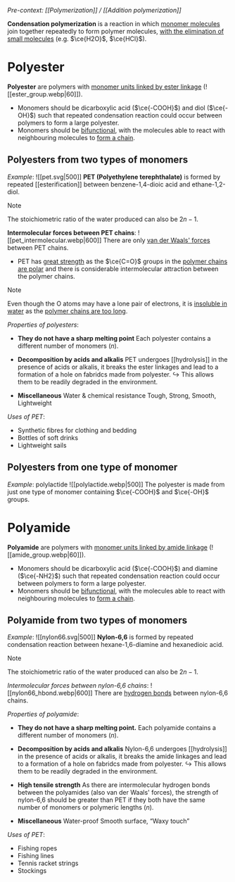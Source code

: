 *Pre-context: [[Polymerization]] / [[Addition polymerization]]*

**Condensation polymerization** is a reaction in which <u>monomer molecules</u> join together repeatedly to form polymer molecules, <u>with the elimination of small molecules</u> (e.g. $\ce{H2O}$, $\ce{HCl}$).

# Polyester
**Polyester** are polymers with <u>monomer units linked by ester linkage</u> (![[ester_group.webp|60]]).
- Monomers should be dicarboxylic acid ($\ce{-COOH}$) and diol ($\ce{-OH}$) such that repeated condensation reaction could occur between polymers to form a large polyester.
- Monomers should be <u>bifunctional</u>, with the molecules able to react with neighbouring molecules to <u>form a chain</u>.

## Polyesters from two types of monomers
*Example*:
![[pet.svg|500]]
**PET (Polyethylene terephthalate)** is formed by repeated [[esterification]] between benzene-1,4-dioic acid and ethane-1,2-diol.

> [!note]
> The stoichiometric ratio of the water produced can also be $2n-1$.

**Intermolecular forces between PET chains**:
![[pet_intermolecular.webp|600]]
There are only <u>van der Waals' forces</u> between PET chains.
- PET has <u>great strength</u> as the $\ce{C=O}$ groups in the <u>polymer chains are polar</u> and there is considerable intermolecular attraction between the polymer chains.

> [!note]
> Even though the O atoms may have a lone pair of electrons, it is <u>insoluble in water</u> as the <u>polymer chains are too long</u>.

*Properties of polyesters*:
- **They do not have a sharp melting point**
  Each polyester contains a different number of monomers ($n$).

- **Decomposition by acids and alkalis**
  PET undergoes [[hydrolysis]] in the presence of acids or alkalis, it breaks the ester linkages and lead to a formation of a hole on fabridcs made from polyester.
  ↪️ This allows them to be readily degraded in the environment.

- **Miscellaneous**
  Water & chemical resistance
  Tough, Strong, Smooth, Lightweight

*Uses of PET*:
- Synthetic fibres for clothing and bedding
- Bottles of soft drinks
- Lightweight sails

## Polyesters from one type of monomer
*Example*: polylactide
![[polylactide.webp|500]]
The polyester is made from just one type of monomer containing $\ce{-COOH}$ and $\ce{-OH}$ groups.

# Polyamide
**Polyamide** are polymers with <u>monomer units linked by amide linkage</u> (![[amide_group.webp|60]]).
<!-- The group might be slightly false, should be without the H -->
- Monomers should be dicarboxylic acid ($\ce{-COOH}$) and diamine ($\ce{-NH2}$) such that repeated condensation reaction could occur between polymers to form a large polyester.
- Monomers should be <u>bifunctional</u>, with the molecules able to react with neighbouring molecules to <u>form a chain</u>.

## Polyamide from two types of monomers
*Example*:
![[nylon66.svg|500]]
**Nylon-6,6** is formed by repeated condensation reaction between hexane-1,6-diamine and hexanedioic acid.

> [!note]
> The stoichiometric ratio of the water produced can also be $2n-1$.

*Intermolecular forces between nylon-6,6 chains*:
![[nylon66_hbond.webp|600]]
There are <u>hydrogen bonds</u> between nylon-6,6 chains.


*Properties of polyamide*:
- **They do not have a sharp melting point.**
  Each polyamide contains a different number of monomers ($n$).

- **Decomposition by acids and alkalis**
  Nylon-6,6 undergoes [[hydrolysis]] in the presence of acids or alkalis, it breaks the amide linkages and lead to a formation of a hole on fabridcs made from polyester.
  ↪️ This allows them to be readily degraded in the environment.

- **High tensile strength**
  As there are intermolecular hydrogen bonds between the polyamides (also van der Waals' forces), the strength of nylon-6,6 should be greater than PET if they both have the same number of monomers or polymeric lengths ($n$).

- **Miscellaneous**
  Water-proof
  Smooth surface, “Waxy touch”

*Uses of PET*:
- Fishing ropes
- Fishing lines
- Tennis racket strings
- Stockings
